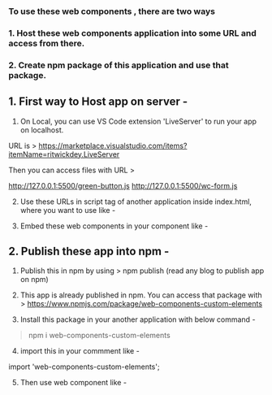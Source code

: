 ### To use these web components , there are two ways

### 1. Host these web components application into some URL and access from there.
### 2. Create npm package of this application and use that package.

## 1. First way to Host app on server -

1. On Local, you can use VS Code extension 'LiveServer' to run your app on localhost.

URL is > https://marketplace.visualstudio.com/items?itemName=ritwickdey.LiveServer

Then you can access files with URL >

http://127.0.0.1:5500/green-button.js
http://127.0.0.1:5500/wc-form.js

2. Use these URLs in script tag of another application inside index.html, where you want to use like -

    <script src="http://127.0.0.1:5500/green-button.js"></script>
    <script src="http://127.0.0.1:5500/red-button.js"></script>
    <script src="http://127.0.0.1:5500/dynamic-button.js"></script>
    <script src="http://127.0.0.1:5500/wc-form.js"></script>

3. Embed these web components in your component like -

 <wc-green-btn></wc-green-btn>

 <wc-form fname="JSMount" lname="Technical"></wc-form>

 ## 2. Publish these app into npm -

 1. Publish this in npm by using > npm publish (read any blog to publish app on npm)

 2. This app is already published in npm. You can access that package with > https://www.npmjs.com/package/web-components-custom-elements

 3. Install this package in your another application with below command -

> npm i web-components-custom-elements

4. import this in your commment like -

import 'web-components-custom-elements';

5. Then use web component like -

<wc-green-btn></wc-green-btn>

<wc-form fname="JSMount" lname="Technical"></wc-form>

